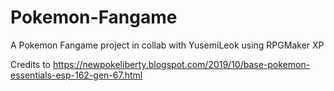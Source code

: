 # Pokemon-Fangame
A Pokemon Fangame project in collab with YusemiLeok using RPGMaker XP

Credits to https://newpokeliberty.blogspot.com/2019/10/base-pokemon-essentials-esp-162-gen-67.html

